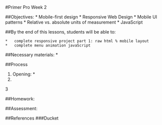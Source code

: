 #Primer Pro Week 2

##Objectives: 
	*	Mobile-first design
	*	Responsive Web Design
	*	Mobile UI patterns
	*	Relative vs. absolute units of measurement
	*	JavaScript

##By the end of this lessons, students will be able to:

	*   complete responsive project part 1: raw html % mobile layout
	*	complete menu animation javaScript

##Necessary materials: 
	*   

##Process
1. Opening: 
	*	
2. 
3

##Homework: 
        

##Assessment: 

	
##References
	###Ducket 

